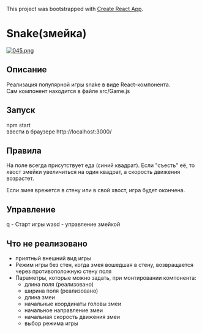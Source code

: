 
This project was bootstrapped with [Create React App](https://github.com/facebookincubator/create-react-app).

# Snake(змейка)
[![045.png](https://s1.postimg.org/7ebw6ovwz3/045.png)](https://postimg.org/image/1sa5stum5n/)

## Описание
Реализация популярной игры snake в виде React-компонента. <br>
Сам компонент находится в файле src/Game.js

## Запуск
npm start <br>
ввести в браузере http://localhost:3000/

## Правила
На поле всегда присутствует еда (синий квадрат).
Если "съесть" её, то хвост змейки увеличиться на один квадрат,
 а скорость движения возрастет.

Если змея врежется в стену или в свой хвост, игра будет окончена.

## Управление
q - Старт игры
wasd - управление змейкой

## Что не реализовано
- приятный внешний вид игры
- Режим игры без стен, когда змея вошедшая в стену,
возвращается через противоположную стену поля
- Параметры, которые можно задать, при монтировании компонента:
  - длина поля (реализовано)
  - ширина поля (реализовано)
  - длина змеи
  - начальные координаты головы змеи
  - начальное направление змеи
  - начальная скорость движения змеи
  - выбор режима игры
  

